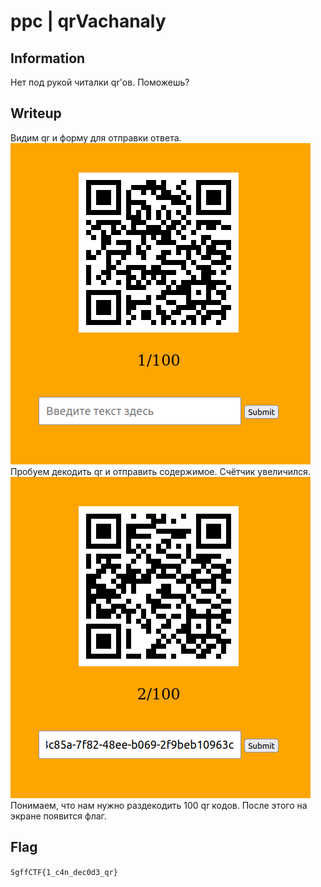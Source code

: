 # ppc | qrVachanaly

## Information
Нет под рукой читалки qr'ов. Поможешь?

## Writeup
Видим qr и форму для отправки ответа.
![alt text](img/qr1.png)
Пробуем декодить qr и отправить содержимое. Счётчик увеличился.
![alt text](img/qr2.png)
Понимаем, что нам нужно раздекодить 100 qr кодов. После этого на экране появится флаг.

## Flag
`SgffCTF{1_c4n_dec0d3_qr}`